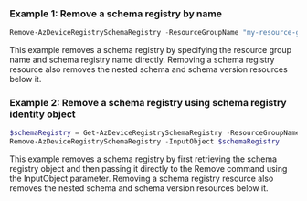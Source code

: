 ### Example 1: Remove a schema registry by name
```powershell
Remove-AzDeviceRegistrySchemaRegistry -ResourceGroupName "my-resource-group" -SchemaRegistryName "my-schema-registry"
```

This example removes a schema registry by specifying the resource group name and schema registry name directly. Removing a schema registry resource also removes the nested schema and schema version resources below it.

### Example 2: Remove a schema registry using schema registry identity object
```powershell
$schemaRegistry = Get-AzDeviceRegistrySchemaRegistry -ResourceGroupName "my-resource-group" -SchemaRegistryName "my-schema-registry"
Remove-AzDeviceRegistrySchemaRegistry -InputObject $schemaRegistry
```

This example removes a schema registry by first retrieving the schema registry object and then passing it directly to the Remove command using the InputObject parameter. Removing a schema registry resource also removes the nested schema and schema version resources below it.

